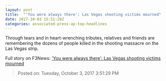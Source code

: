 ```yaml
---
layout: post
title:  "'You were always there': Las Vegas shooting victims mourned"
date: 2017-10-03 15:51:29Z
categories: associated-press-ap-top-headlines
---
```


Through tears and in heart-wrenching tributes, relatives and friends are remembering the dozens of people killed in the shooting massacre on the Las Vegas strip.


Full story on F3News: ['You were always there': Las Vegas shooting victims mourned](http://www.f3nws.com/n/2ajzrC)

> Posted on: Tuesday, October 3, 2017 3:51:29 PM
